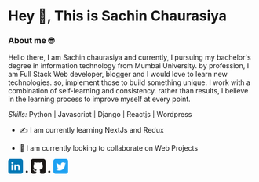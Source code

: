 # Hey 👋, This is Sachin Chaurasiya
### About me 🤓
Hello there, I am Sachin chaurasiya and currently, I pursuing my bachelor's degree in information technology from Mumbai University.
by profession, I am Full Stack Web developer, blogger and I would love to learn new technologies. so, implement those to build something unique.
I work with a combination of self-learning and consistency. rather than results, I believe in the learning process to improve myself at every point.

*Skills:* Python | Javascript | Django | Reactjs | Wordpress 

- ✍️ I am currently learning NextJs and Redux

- 🌱  I am currently looking to collaborate on Web Projects 

<a href = https://www.linkedin.com/in/sachin-chaurasiya><img src=https://raw.githubusercontent.com/edent/SuperTinyIcons/master/images/svg/linkedin.svg height='30' weight='30'></a> • <a href = https://github.com/Sachin-chaurasiya><img src=https://raw.githubusercontent.com/edent/SuperTinyIcons/master/images/svg/github.svg height='30' weight='30'></a> • <a href = https://twitter.com/sachindotcom><img src=https://raw.githubusercontent.com/edent/SuperTinyIcons/master/images/svg/twitter.svg height='30' weight='30'></a>
